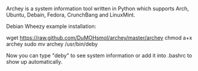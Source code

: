 Archey is a system information tool written in Python which supports Arch, Ubuntu, Debain, Fedora, CrunchBang and LinuxMint.

Debian Wheezy example installation:

wget https://raw.github.com/DuMOHsmol/archey/master/archey
chmod a+x archey
sudo mv archey /usr/bin/deby

Now you can type "deby" to see system information or add it into .bashrc to show up automatically.
